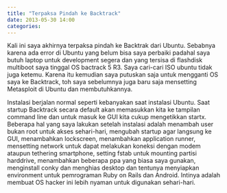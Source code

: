 ```yaml
---
title: "Terpaksa Pindah ke Backtrack"
date: 2013-05-30 14:00
categories: 
---
```


Kali ini saya akhirnya terpaksa pindah ke Backtrak dari Ubuntu. Sebabnya karena ada error di Ubuntu yang belum bisa saya perbaiki padahal saya butuh laptop untuk development segera dan yang tersisa di flashdisk multiboot saya tinggal OS bactrack 5 R3. Saya cari-cari ISO ubuntu tidak juga ketemu. Karena itu kemudian saya putuskan saja untuk mengganti OS saya ke Backtrack, toh saya sebelumnya juga baru saja mensetting Metasploit di Ubuntu dan membutuhkannya.
<!-- more -->
Instalasi berjalan normal seperti kebanyakan saat instalasi Ubuntu. Saat startup Backtrack secara default akan memasukkan kita ke tampilan command line dan untuk masuk ke GUI kita cukup mengetikkan startx. Beberapa hal yang saya lakukan setelah instalasi adalah menambah user bukan root untuk akses sehari-hari, mengubah startup agar langsung ke GUI, menambahkan lockscreen, menambahkan application runner, mensetting network untuk dapat melakukan koneksi dengan modem ataupun tethering smartphone, setting fstab untuk mounting partisi harddrive, menambahkan beberapa ppa yang biasa saya gunakan, menginstall conky dan menghias desktop dan tentunya menyiapkan environment untuk pemrograman Ruby on Rails dan Android. Intinya adalah membuat OS hacker ini lebih nyaman untuk digunakan sehari-hari.

